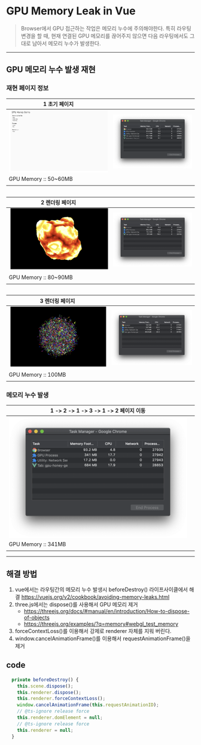 # GPU Memory Leak in Vue

> Browser에서 GPU 접근하는 작업은 메모리 누수에 주의해야한다. 특히 라우팅 변경을 할 때, 현재 연결된 GPU 메모리를 끊어주지 않으면 다음 라우팅에서도 그대로 남아서 메모리 누수가 발생한다.

---

## GPU 메모리 누수 발생 재현

### 재현 페이지 정보

| 1 초기 페이지                |                             |
| ---------------------------- | --------------------------- |
| ![page](./images/page01.png) | ![task](./images/log01.png) |
| GPU Memory :: 50~60MB        |                             |
|                              |                             |

##

| 2 렌더링 페이지              |                             |
| ---------------------------- | --------------------------- |
| ![page](./images/page02.png) | ![task](./images/log02.png) |
| GPU Memory :: 80~90MB        |                             |
|                              |                             |

##

| 3 렌더링 페이지              |                             |
| ---------------------------- | --------------------------- |
| ![page](./images/page03.png) | ![task](./images/log03.png) |
| GPU Memory :: 100MB          |                             |
|                              |                             |

### 메모리 누수 발생

| 1 -> 2 -> 1 -> 3 -> 1 -> 2 페이지 이동 |     |
| -------------------------------------- | --- |
| ![page](./images/leak.png)             |     |
| GPU Memory :: 341MB                    |     |
|                                        |     |

---

## 해결 방법

1. vue에서는 라우팅간의 메모리 누수 발생시 beforeDestroy() 라이프사이클에서 해결
   https://vuejs.org/v2/cookbook/avoiding-memory-leaks.html
2. three.js에서는 dispose()를 사용해서 GPU 메모리 제거
   - https://threejs.org/docs/#manual/en/introduction/How-to-dispose-of-objects
   - https://threejs.org/examples/?q=memory#webgl_test_memory
3. forceContextLoss()를 이용해서 강제로 renderer 자체를 지워 버린다.
4. window.cancelAnimationFrame()를 이용해서 requestAnimationFrame()을 제거

## code

```ts
  private beforeDestroy() {
    this.scene.dispose();
    this.renderer.dispose();
    this.renderer.forceContextLoss();
    window.cancelAnimationFrame(this.requestAnimationID);
    // @ts-ignore release force
    this.renderer.domElement = null;
    // @ts-ignore release force
    this.renderer = null;
  }
```
